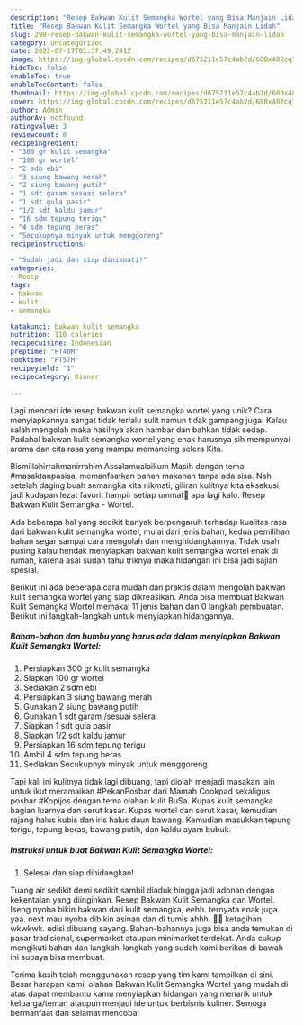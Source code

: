 ```yaml
---
description: "Resep Bakwan Kulit Semangka Wortel yang Bisa Manjain Lidah"
title: "Resep Bakwan Kulit Semangka Wortel yang Bisa Manjain Lidah"
slug: 290-resep-bakwan-kulit-semangka-wortel-yang-bisa-manjain-lidah
category: Uncategorized
date: 2022-07-17T01:37:49.241Z
image: https://img-global.cpcdn.com/recipes/d675211e57c4ab2d/680x482cq70/bakwan-kulit-semangka-wortel-foto-resep-utama.jpg
hideToc: false
enableToc: true
enableTocContent: false
thumbnail: https://img-global.cpcdn.com/recipes/d675211e57c4ab2d/680x482cq70/bakwan-kulit-semangka-wortel-foto-resep-utama.jpg
cover: https://img-global.cpcdn.com/recipes/d675211e57c4ab2d/680x482cq70/bakwan-kulit-semangka-wortel-foto-resep-utama.jpg
author: Admin
authorAv: notfound
ratingvalue: 3
reviewcount: 8
recipeingredient:
- "300 gr kulit semangka"
- "100 gr wortel"
- "2 sdm ebi"
- "3 siung bawang merah"
- "2 siung bawang putih"
- "1 sdt garam sesuai selera"
- "1 sdt gula pasir"
- "1/2 sdt kaldu jamur"
- "16 sdm tepung terigu"
- "4 sdm tepung beras"
- "Secukupnya minyak untuk menggoreng"
recipeinstructions:

- "Sudah jadi dan siap dinikmati!"
categories:
- Resep
tags:
- bakwan
- kulit
- semangka

katakunci: bakwan kulit semangka 
nutrition: 110 calories
recipecuisine: Indonesian
preptime: "PT40M"
cooktime: "PT57M"
recipeyield: "1"
recipecategory: Dinner

---
```





Lagi mencari ide resep bakwan kulit semangka wortel yang unik? Cara menyiapkannya sangat tidak terlalu sulit namun tidak gampang juga. Kalau salah mengolah maka hasilnya akan hambar dan bahkan tidak sedap. Padahal bakwan kulit semangka wortel yang enak harusnya sih mempunyai aroma dan cita rasa yang mampu memancing selera Kita.





Bismillahirrahmanirrahim Assalamualaikum Masih dengan tema #masaktanpasisa, memanfaatkan bahan makanan tanpa ada sisa. Nah setelah daging buah semangka kita nikmati, giliran kulitnya kita eksekusi jadi kudapan lezat favorit hampir setiap ummat🤭 apa lagi kalo. Resep Bakwan Kulit Semangka - Wortel.

Ada beberapa hal yang sedikit banyak berpengaruh terhadap kualitas rasa dari bakwan kulit semangka wortel, mulai dari jenis bahan, kedua pemilihan bahan segar sampai cara mengolah dan menghidangkannya. Tidak usah pusing kalau hendak menyiapkan bakwan kulit semangka wortel enak di rumah, karena asal sudah tahu triknya maka hidangan ini bisa jadi sajian spesial.






Berikut ini ada beberapa cara mudah dan praktis dalam mengolah bakwan kulit semangka wortel yang siap dikreasikan. Anda bisa membuat Bakwan Kulit Semangka Wortel memakai 11 jenis bahan dan 0 langkah pembuatan. Berikut ini langkah-langkah untuk menyiapkan hidangannya.

<!--inarticleads1-->

##### Bahan-bahan dan bumbu yang harus ada dalam menyiapkan Bakwan Kulit Semangka Wortel:

1. Persiapkan 300 gr kulit semangka
1. Siapkan 100 gr wortel
1. Sediakan 2 sdm ebi
1. Persiapkan 3 siung bawang merah
1. Gunakan 2 siung bawang putih
1. Gunakan 1 sdt garam /sesuai selera
1. Siapkan 1 sdt gula pasir
1. Siapkan 1/2 sdt kaldu jamur
1. Persiapkan 16 sdm tepung terigu
1. Ambil 4 sdm tepung beras
1. Sediakan Secukupnya minyak untuk menggoreng


Tapi kali ini kulitnya tidak lagi dibuang, tapi diolah menjadi masakan lain untuk ikut meramaikan #PekanPosbar dari Mamah Cookpad sekaligus posbar #Kopijos dengan tema olahan kulit BuSa. Kupas kulit semangka bagian luarnya dan serut kasar. Kupas wortel dan serut kasar, kemudian rajang halus kubis dan iris halus daun bawang. Kemudian masukkan tepung terigu, tepung beras, bawang putih, dan kaldu ayam bubuk. 

<!--inarticleads2-->

##### Instruksi untuk buat Bakwan Kulit Semangka Wortel:


1. Selesai dan siap dihidangkan!

Tuang air sedikit demi sedikit sambil diaduk hingga jadi adonan dengan kekentalan yang diinginkan. Resep Bakwan Kulit Semangka dan Wortel. Iseng nyoba bikin bakwan dari kulit semangka, eehh. ternyata enak juga yaa. next mau nyoba dibikin asinan dan di tumis ahhh. 🤭😋 ketagihan. wkwkwk. edisi dibuang sayang. Bahan-bahannya juga bisa anda temukan di pasar tradisional, supermarket ataupun minimarket terdekat. Anda cukup mengikuti bahan dan langkah-langkah yang sudah kami berikan di bawah ini supaya bisa membuat. 

Terima kasih telah menggunakan resep yang tim kami tampilkan di sini. Besar harapan kami, olahan Bakwan Kulit Semangka Wortel yang mudah di atas dapat membantu kamu menyiapkan hidangan yang menarik untuk keluarga/teman ataupun menjadi ide untuk berbisnis kuliner. Semoga bermanfaat dan selamat mencoba!
